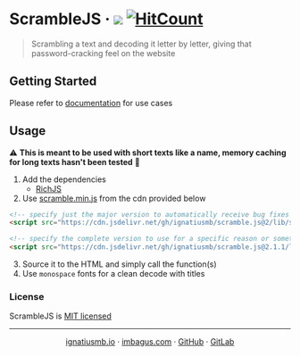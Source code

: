 # ScrambleJS &middot; [![](https://data.jsdelivr.com/v1/package/gh/ignatiusmb/scramble.js/badge?style=rounded)](https://www.jsdelivr.com/package/gh/ignatiusmb/scramble.js) [![HitCount](http://hits.dwyl.io/ignatiusmb/scramble.js.svg)](http://hits.dwyl.io/ignatiusmb/scramble.js)

> Scrambling a text and decoding it letter by letter, giving that password-cracking feel on the website

## Getting Started
Please refer to [documentation](https://ignatiusmb.github.io/scramble.js) for use cases

## Usage
:warning: **This is meant to be used with short texts like a name, memory caching for long texts hasn't been tested** :construction:
1. Add the dependencies 
   - [RichJS](https://github.com/ignatiusmb/rich.js)
2. Use [scramble.min.js](https://github.com/ignatiusmb/scramble.js/releases/latest) from the cdn provided below
```html
<!-- specify just the major version to automatically receive bug fixes and non-breaking features -->
<script src="https://cdn.jsdelivr.net/gh/ignatiusmb/scramble.js@2/lib/scramble.min.js"></script>

<!-- specify the complete version to use for a specific reason or something personal(?) -->
<script src="https://cdn.jsdelivr.net/gh/ignatiusmb/scramble.js@2.1.1/lib/scramble.min.js"></script>
```
3. Source it to the HTML and simply call the function(s)
4. Use `monospace` fonts for a clean decode with titles

### License
ScrambleJS is [MIT licensed](LICENSE)

---
<p align="center">
  <a href="https://ignatiusmb.github.io">ignatiusmb.io</a>
  &middot;
  <a href="www.imbagus.com">imbagus.com</a>
  &middot;
  <a href="https://github.com/ignatiusmb">GitHub</a>
  &middot;
  <a href="https://gitlab.com/ignatiusmb">GitLab</a>
</p>
